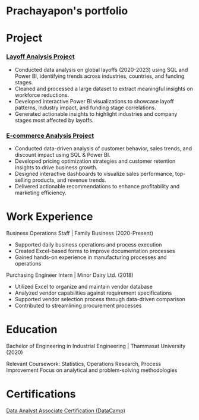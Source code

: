 # Prachayapon's portfolio

# Project
### [Layoff Analysis Project](https://github.com/Prachayaponn/Layoff_MySQL_PowerBI)

- Conducted data analysis on global layoffs (2020-2023) using SQL and Power BI, identifying trends across industries, countries, and funding stages.
- Cleaned and processed a large dataset to extract meaningful insights on workforce reductions.
- Developed interactive Power BI visualizations to showcase layoff patterns, industry impact, and funding stage correlations.
- Generated actionable insights to highlight industries and company stages most affected by layoffs.

### [E-commerce Analysis Project](https://github.com/Prachayaponn/E-commerce_Mysql_PowerBI)

- Conducted data-driven analysis of customer behavior, sales trends, and discount impact using SQL & Power BI.
- Developed pricing optimization strategies and customer retention insights to drive business growth.
- Designed interactive dashboards to visualize sales performance, top-selling products, and revenue trends.
- Delivered actionable recommendations to enhance profitability and marketing efficiency.

# Work Experience
Business Operations Staff | Family Business (2020-Present)

- Supported daily business operations and process execution
- Created Excel-based forms to improve documentation processes
- Gained hands-on experience in manufacturing processes and operations

Purchasing Engineer Intern | Minor Dairy Ltd. (2018)

- Utilized Excel to organize and maintain vendor database
- Analyzed vendor capabilities against requirement specifications
- Supported vendor selection process through data-driven comparison
- Contributed to streamlining procurement processes

# Education
Bachelor of Engineering in Industrial Engineering | Thammasat University (2020)

Relevant Coursework: Statistics, Operations Research, Process Improvement
Focus on analytical and problem-solving methodologies

# Certifications
[Data Analyst Associate Certification (DataCamp)](https://www.datacamp.com/certificate/DAA0016032407999)

